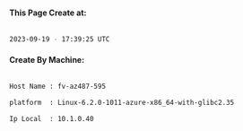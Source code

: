 
   
#### This Page Create at:

```bash

2023-09-19 - 17:39:25 UTC

```

#### Create By Machine:

```bash

Host Name : fv-az487-595

platform  : Linux-6.2.0-1011-azure-x86_64-with-glibc2.35

Ip Local  : 10.1.0.40

```


